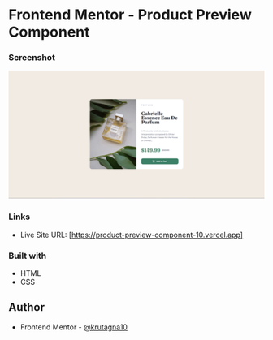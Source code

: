 # Frontend Mentor - Product Preview Component

### Screenshot

![](screenshot/Screenshot.png)

### Links

- Live Site URL: [https://product-preview-component-10.vercel.app]

### Built with

- HTML
- CSS 

## Author
- Frontend Mentor - [@krutagna10](https://www.frontendmentor.io/profile/krutagna10)

